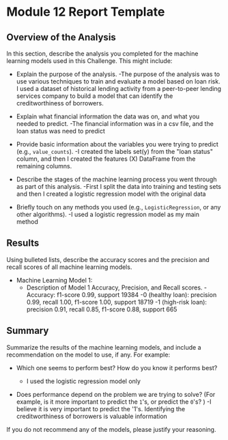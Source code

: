 # Module 12 Report Template

## Overview of the Analysis

In this section, describe the analysis you completed for the machine learning models used in this Challenge. This might include:

* Explain the purpose of the analysis.
    -The purpose of the analysis was to use various techniques to train and evaluate a model based on loan risk. I used a dataset of historical lending activity from a peer-to-peer lending services company to build a model that can identify the creditworthiness of borrowers.
        
* Explain what financial information the data was on, and what you needed to predict.
    -The financial information was in a csv file, and the loan status was need to predict
    
* Provide basic information about the variables you were trying to predict (e.g., `value_counts`).
    -I created the labels set(y) from the "loan status" column, and then I created the features (X) DataFrame from the remaining columns.

* Describe the stages of the machine learning process you went through as part of this analysis.
    -First I split the data into training and testing sets and then I created a logistic regression model with the original data
    
* Briefly touch on any methods you used (e.g., `LogisticRegression`, or any other algorithms).
    -I used a logistic regression model as my main method


## Results

Using bulleted lists, describe the accuracy scores and the precision and recall scores of all machine learning models.

* Machine Learning Model 1:
    * Description of Model 1 Accuracy, Precision, and Recall scores.
        -Accuracy: f1-score 0.99, support 19384
        -0 (healthy loan): precision 0.99, recall 1.00, f1-score 1.00, support 18719
        -1 (high-risk loan): precision 0.91, recall 0.85, f1-score 0.88, support 665

## Summary

Summarize the results of the machine learning models, and include a recommendation on the model to use, if any. For example:

* Which one seems to perform best? How do you know it performs best?
    - I used the logistic regression model only
    
* Does performance depend on the problem we are trying to solve? (For example, is it more important to predict the `1`'s, or predict the `0`'s? )
    -I believe it is very important to predict the '1's. Identifying the creditworthiness of borrowers is valuable information

If you do not recommend any of the models, please justify your reasoning.
